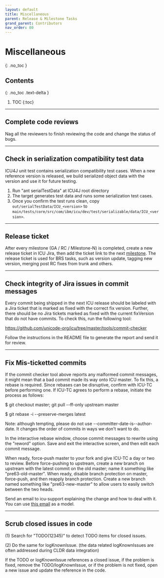 ```yaml
---
layout: default
title: Miscellaneous
parent: Release & Milestone Tasks
grand_parent: Contributors
nav_order: 80
---
```


<!--
© 2021 and later: Unicode, Inc. and others.
License & terms of use: http://www.unicode.org/copyright.html
-->

# Miscellaneous
{: .no_toc }

## Contents
{: .no_toc .text-delta }

1. TOC
{:toc}

---

## Complete code reviews

Nag all the reviewers to finish reviewing the code and change the status of
bugs.

---

## Check in serialization compatibility test data

ICU4J unit test contains serialization compatibility test cases. When a new
reference version is released, we build serialized object data with the version
and use it for future testing.

1.  Run "ant serialTestData" at ICU4J root directory
2.  The target generates test data and runs some serialization test cases.
3.  Once you confirm the test runs clean, copy
    `out/serialTestData/ICU_<version>` to
    `main/tests/core/src/com/ibm/icu/dev/test/serializable/data/ICU_<version>`.

---

## Release ticket

After every milestone (GA / RC / Milestone-N) is completed, create a new release
ticket in ICU Jira, then add the ticket link to the next
[milestone](http://bugs.icu-project.org/trac/roadmap). The release ticket is
used for BRS tasks, such as version update, tagging new version, merging post RC
fixes from trunk and others.

---

## Check integrity of Jira issues in commit messages

Every commit being shipped in the next ICU release should be labeled with a Jira
ticket that is marked as fixed with the correct fix version. Further, there
should be no Jira tickets marked as fixed with the current fixVersion that do
not have commits. To check this, run the following tool:

<https://github.com/unicode-org/icu/tree/master/tools/commit-checker>

Follow the instructions in the README file to generate the report and send it
for review.

---

## Fix Mis-ticketted commits

If the commit checker tool above reports any malformed commit messages, it might
mean that a bad commit made its way onto ICU master. To fix this, a rebase is
required. Since rebases can be disruptive, confirm with ICU-TC before performing
one. If ICU-TC agrees to perform a rebase, initiate the process as follows:

$ git checkout master; git pull --ff-only upstream master

$ git rebase -i --preserve-merges latest

Note: although tempting, please do not use --committer-date-is--author-date. It
changes the order of commits in ways we don't want to do.

In the interactive rebase window, choose commit messages to rewrite using the
"reword" option. Save and exit the interactive screen, and then edit each commit
message.

When ready, force-push master to your fork and give ICU-TC a day or two to
review. Before force-pushing to upstream, create a new branch on upstream with
the latest commit on the old master; name it something like "pre63-old-master".
When ready, disable branch protection on master, force-push, and then reapply
branch protection. Create a new branch named something like "pre63-new-master"
to allow users to easily switch between the two heads.

Send an email to icu-support explaining the change and how to deal with it. You
can use [this email](https://sourceforge.net/p/icu/mailman/message/36426642/) as
a model.

---

## Scrub closed issues in code

(1) Search for "TODO(12345)" to detect TODO items for closed issues.

(2) Do the same for logKnownIssue. (the data related logKnownIssues are often
addressed during CLDR data integration)

If the TODO or logKnownIssue references a closed issue, if the problem is fixed,
remove the TODO/logKnownIssue, or if the problem is not fixed, open a new issue
and update the reference in the code.
